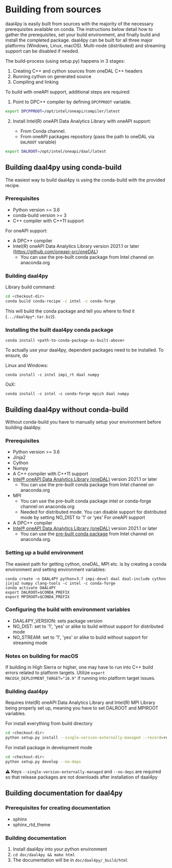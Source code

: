 # Building from sources
daal4py is easily built from sources with the majority of the necessary prerequisites available on conda. The instructions below detail how to gather the prerequisites, set your build environment, and finally build and install the completed package. daal4py can be built for all three major platforms (Windows, Linux, macOS). Multi-node (distributed) and streaming support can be disabled if needed.

The build-process (using setup.py) happens in 3 stages:
1. Creating C++ and cython sources from oneDAL C++ headers
2. Running cython on generated source
3. Compiling and linking

To build with oneAPI support, additional steps are required:
1. Point to DPC++ compiler by defining ``DPCPPROOT`` variable.

```bash
export DPCPPROOT=/opt/intel/oneapi/compiler/latest
```
2. Install Intel(R) oneAPI Data Analytics Library with oneAPI support:

    - From Conda channel.
    - From oneAPI packages repository (pass the path to oneDAL via ``DALROOT`` variable)

```bash
export DALROOT=/opt/intel/oneapi/daal/latest
```

## Building daal4py using conda-build
The easiest way to build daal4py is using the conda-build with the provided recipe.

### Prerequisites
* Python version >= 3.6
* conda-build version >= 3
* C++ compiler with C++11 support

For oneAPI support:
* A DPC++ compiler
* Intel(R) oneAPI Data Analytics Library version 2021.1 or later (https://github.com/oneapi-src/oneDAL)
  * You can use the pre-built conda package from Intel channel on anaconda.org

### Building daal4py
Library build command:
```bash
cd <checkout-dir>
conda build conda-recipe -c intel -c conda-forge
```
This will build the conda package and tell you where to find it (```.../daal4py*.tar.bz2```).

### Installing the built daal4py conda package
```
conda install <path-to-conda-package-as-built-above>
```
To actually use your daal4py, dependent packages need to be installed. To ensure, do

Linux and Windows:
```
conda install -c intel impi_rt daal numpy
```
OsX:
```
conda install -c intel -c conda-forge mpich daal numpy
```

## Building daal4py without conda-build
Without conda-build you have to manually setup your environment before building daal4py.

### Prerequisites
* Python version >= 3.6
* Jinja2
* Cython
* Numpy
* A C++ compiler with C++11 support
* [Intel® oneAPI Data Analytics Library (oneDAL)](https://github.com/oneapi-src/oneDAL) version 2021.1 or later
  * You can use the pre-built conda package from Intel channel on anaconda.org
* MPI
  * You can use the pre-built conda package intel or conda-forge channel on anaconda.org
  * Needed for distributed mode. You can disable support for distributed mode by setting NO_DIST to '1' or 'yes'
For oneAPI support
* A DPC++ compiler
* [Intel® oneAPI Data Analytics Library (oneDAL)](https://github.com/oneapi-src/oneDAL) version 2021.1 or later
  * You can use the [pre-built conda package](https://anaconda.org/intel/daal) from Intel channel on anaconda.org.

### Setting up a build environment
The easiest path for getting cython, oneDAL, MPI etc. is by creating a conda environment and setting environment variables:
```
conda create -n DAAL4PY python=3.7 impi-devel daal daal-include cython jinja2 numpy clang-tools -c intel -c conda-forge
conda activate DAAL4PY
export DALROOT=$CONDA_PREFIX
export MPIROOT=$CONDA_PREFIX
```

### Configuring the build with environment variables
* DAAL4PY_VERSION: sets package version
* NO_DIST: set to '1', 'yes' or alike to build without support for distributed mode
* NO_STREAM: set to '1', 'yes' or alike to build without support for streaming mode

### Notes on building for macOS
If building in High Sierra or higher, one may have to run into C++ build errors related to platform targets. Utilize ```export MACOSX_DEPLOYMENT_TARGET="10.9"``` if running into platform target issues.

### Building daal4py
Requires Intel(R) oneAPI Data Analytics Library and Intel(R) MPI Library being properly set up, meaning you have to set DALROOT and MPIROOT variables.

For install everything from build directory

```bash
cd <checkout-dir>
python setup.py install --single-version-externally-managed --record=record.txt
```

For install package in development mode

```bash
cd <checkout-dir>
python setup.py develop --no-deps
```

⚠️ Keys `--single-version-externally-managed` and `--no-deps` are required so that release packages are not downloads after installation of daal4py

## Building documentation for daal4py
### Prerequisites for creating documentation
* sphinx
* sphinx_rtd_theme

### Building documentation
1. Install daal4py into your python environment
2. ```cd doc/daal4py && make html```
3. The documentation will be in ```doc/daal4py/_build/html```
